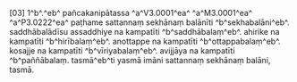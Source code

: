 [03] 1^b^.^eb^ pañcakanipātassa ^a^V3.0001^ea^ ^a^M3.0001^ea^ ^a^P3.0222^ea^ paṭhame  sattannaṃ sekhānaṃ balānīti ^b^sekhabalāni^eb^. saddhābalādīsu  assaddhiye na kampatīti ^b^saddhābalaṃ^eb^. ahirike na kampatīti  ^b^hirībalaṃ^eb^. anottappe na kampatīti ^b^ottappabalaṃ^eb^.  kosajje na kampatīti ^b^vīriyabalaṃ^eb^. avijjāya na kampatīti  ^b^paññābalaṃ. tasmā^eb^ti yasmā imāni sattannaṃ sekhānaṃ balāni,  tasmā.